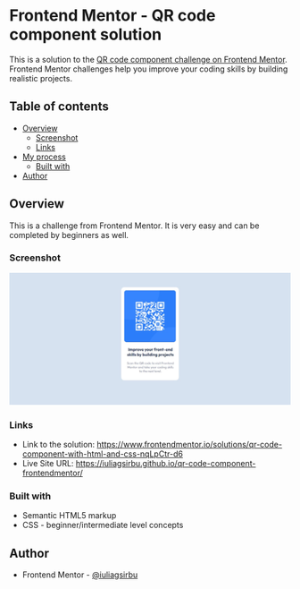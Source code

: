 # Frontend Mentor - QR code component solution

This is a solution to the [QR code component challenge on Frontend Mentor](https://www.frontendmentor.io/challenges/qr-code-component-iux_sIO_H). Frontend Mentor challenges help you improve your coding skills by building realistic projects. 

## Table of contents

- [Overview](#overview)
  - [Screenshot](#screenshot)
  - [Links](#links)
- [My process](#my-process)
  - [Built with](#built-with)
- [Author](#author)

## Overview

This is a challenge from Frontend Mentor. It is very easy and can be completed by beginners as well.

### Screenshot

![](./screenshot.jpg)

### Links

- Link to the solution: https://www.frontendmentor.io/solutions/qr-code-component-with-html-and-css-nqLpCtr-d6
- Live Site URL: https://iuliagsirbu.github.io/qr-code-component-frontendmentor/

### Built with

- Semantic HTML5 markup
- CSS - beginner/intermediate level concepts

## Author

- Frontend Mentor - [@iuliagsirbu](https://www.frontendmentor.io/profile/iuliagsirbu)



